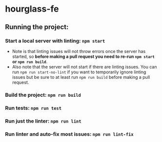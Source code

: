 # hourglass-fe

## Running the project:
### Start a local server with linting: **`npm start`**
* Note is that linting issues will not throw errors once the server has started, so **before making a pull request you need to re-run `npm start` or `npm run build`**.
* Also note that the server will not start if there are linting issues. You can run `npm run start-no-lint` if you want to temporarily ignore linting issues but be sure to at least run `npm run build` before making a pull request.
### Build the project: **`npm run build`**
### Run tests: **`npm run test`**
### Run just the linter: **`npm run lint`**
### Run linter and auto-fix most issues: **`npm run lint-fix`**
